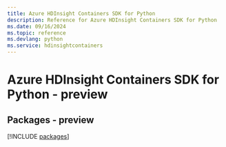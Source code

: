 ```yaml
---
title: Azure HDInsight Containers SDK for Python
description: Reference for Azure HDInsight Containers SDK for Python
ms.date: 09/16/2024
ms.topic: reference
ms.devlang: python
ms.service: hdinsightcontainers
---
```

# Azure HDInsight Containers SDK for Python - preview
## Packages - preview
[!INCLUDE [packages](hdinsight-containers-index.md)]